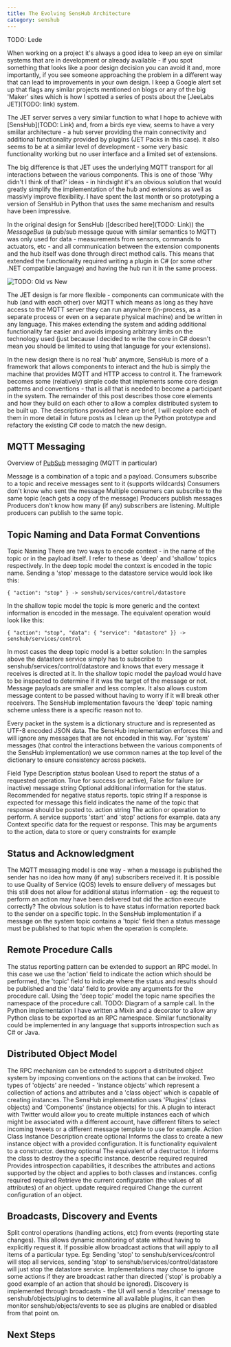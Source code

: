 ```yaml
---
title: The Evolving SensHub Architecture
category: senshub
---
```

TODO: Lede

When working on a project it's always a good idea to keep an eye on similar systems that are in development or already available - if you spot something that looks like a poor design decision you can avoid it and, more importantly, if you see someone approaching the problem in a different way that can lead to improvements in your own design. I keep a Google alert set up that flags any similar projects mentioned on blogs or any of the big 'Maker' sites which is how I spotted a series of posts about the [JeeLabs JET](TODO: link) system.

The JET server serves a very similar function to what I hope to achieve with [SensHub](TODO: Link) and, from a birds eye view, seems to have a very smiilar architecture - a hub server providing the main connectivity and additional functionality provided by plugins (JET Packs in this case). It also seems to be at a similar level of development - some very basic functionality working but no user interface and a limited set of extensions.

The big difference is that JET uses the underlying MQTT transport for all interactions between the various components. This is one of those 'Why didn't I think of that?' ideas - in hindsight it's an obvious solution that would greatly simplify the implementation of the hub and extensions as well as massivly improve flexibility. I have spent the last month or so prototyping a version of SensHub in Python that uses the same mechanism and results have been impressive.

In the original design for SensHub ([described here](TODO: Link)) the *MessageBus* (a pub/sub message queue with similar semantics to MQTT) was only used for data - measurements from sensors, commands to actuators, etc - and all communication between the extension components and the hub itself was done through direct method calls. This means that extended the functionality required writing a plugin in C# (or some other .NET compatible language) and having the hub run it in the same process.

![TODO: Old vs New]()

The JET design is far more flexible - components can communicate with the hub (and with each other) over MQTT which means as long as they have access to the MQTT server they can run anywhere (in-process, as a separate process or even on a separate physical machine) and be written in any language. This makes extending the system and adding additional functionality far easier and avoids imposing arbitrary limits on the technology used (just because I decided to write the core in C# doesn't mean you should be limited to using that language for your extensions).

In the new design there is no real 'hub' anymore, SensHub is more of a framework that allows components to interact and the hub is simply the machine that provides MQTT and HTTP access to control it. The framework becomes some (relatively) simple code that implements some core design patterns and conventions - that is all that is needed to become a participant in the system. The remainder of this post describes those core elements and how they build on each other to allow a complex distributed system to be built up. The descriptions provided here are brief, I will explore each of them in more detail in future posts as I clean up the Python prototype and refactory the existing C# code to match the new design.

## MQTT Messaging

Overview of [PubSub](https://en.wikipedia.org/wiki/Publish%E2%80%93subscribe_pattern) messaging (MQTT in particular)

Message is a combination of a topic and a payload.
Consumers subscribe to a topic and receive messages sent to it (supports wildcards)
Consumers don't know who sent the message
Multiple consumers can subscribe to the same topic (each gets a copy of the message)
Producers publish messages
Producers don't know how many (if any) subscribers are listening.
Multiple producers can publish to the same topic.

## Topic Naming and Data Format Conventions

Topic Naming
There are two ways to encode context - in the name of the topic or in the payload itself. I refer to these as 'deep' and 'shallow' topics respectively. In the deep topic model the context is encoded in the topic name. Sending a 'stop' message to the datastore service would look like this:

```
{ "action": "stop" } -> senshub/services/control/datastore
```

In the shallow topic model the topic is more generic and the context information is encoded in the message. The equivalent operation would look like this:

```
{ "action": "stop", "data": { "service": "datastore" }} -> senshub/services/control
```

In most cases the deep topic model is a better solution:
In the samples above the datastore service simply has to subscribe to senshub/services/control/datastore and knows that every message it receives is directed at it. In the shallow topic model the payload would have to be inspected to determine if it was the target of the message or not.
Message payloads are smaller and less complex. It also allows custom message content to be passed without having to worry if it will break other receivers.
The SensHub implementation favours the 'deep' topic naming scheme unless there is a specific reason not to.


Every packet in the system is a dictionary structure and is represented as UTF-8 encoded JSON data. The SensHub implementation enforces this and will ignore any messages that are not encoded in this way.
For 'system' messages (that control the interactions between the various components of the SensHub implementation) we use common names at the top level of the dictionary to ensure consistency across packets.

Field
Type
Description
status	boolean	Used to report the status of a requested operation. True for success (or active), False for failure (or inactive)
message	string	Optional additional information for the status. Recommended for negative status reports.
topic	string	If a response is expected for message this field indicates the name of the topic that response should be posted to.
action	string	The action or operation to perform. A service supports 'start' and 'stop' actions for example.
data	any	Context specific data for the request or response. This may be arguments to the action, data to store or query constraints for example

## Status and Acknowledgment

The MQTT messaging model is one way - when a message is published the sender has no idea how many (if any) subscribers received it. It is possible to use Quality of Service (QOS) levels to ensure delivery of messages but this still does not allow for additional status information - eg: the request to perform an action may have been delivered but did the action execute correctly? The obvious solution is to have status information reported back to the sender on a specific topic. In the SensHub implementation if a message on the system topic contains a 'topic' field then a status message must be published to that topic when the operation is complete.

## Remote Procedure Calls

The status reporting pattern can be extended to support an RPC model. In this case we use the 'action' field to indicate the action which should be performed, the 'topic' field to indicate where the status and results should be published and the 'data' field to provide any arguments for the procedure call. Using the 'deep topic' model the topic name specifies the namespace of the procedure call.
TODO: Diagram of a sample call.
In the Python implementation I have written a Mixin and a decorator to allow any Python class to be exported as an RPC namespace. Similar functionality could be implemented in any language that supports introspection such as C# or Java.

## Distributed Object Model

The RPC mechanism can be extended to support a distributed object system by imposing conventions on the actions that can be invoked. Two types of 'objects' are needed - 'instance objects' which represent a collection of actions and attributes and a 'class object' which is capable of creating instances. The SensHub implementation uses 'Plugins' (class objects) and 'Components' (instance objects) for this. A plugin to interact with Twitter would allow you to create multiple instances each of which might be associated with a different account, have different filters to select incoming tweets or a different message template to use for example.
Action
Class
Instance
Description
create	optional	 	Informs the class to create a new instance object with a provided configuration. It is functionality equivalent to a constructor.
destroy	optional	 	The equivalent of a destructor. It informs the class to destroy the a specific instance.
describe	required	required	Provides introspection capabilities, it describes the attributes and actions supported by the object and applies to both classes and instances.
config	required	required	Retrieve the current configuration (the values of all attributes) of an object.
update	required	required	Change the current configuration of an object.

## Broadcasts, Discovery and Events

Split control operations (handling actions, etc) from events (reporting state changes). This allows dynamic monitoring of state without having to explicitly request it.
If possible allow broadcast actions that will apply to all items of a particular type. Eg: Sending 'stop' to senshub/services/control will stop all services, sending 'stop' to senshub/services/control/datastore will just stop the datastore service. Implementations may chose to ignore some actions if they are broadcast rather than directed ('stop' is probably a good example of an action that should be ignored).
Discovery is implemented through broadcasts - the UI will send a 'describe' message to senshub/objects/plugins to determine all available plugins, it can then monitor senshub/objects/events to see as plugins are enabled or disabled from that point on.

## Next Steps

